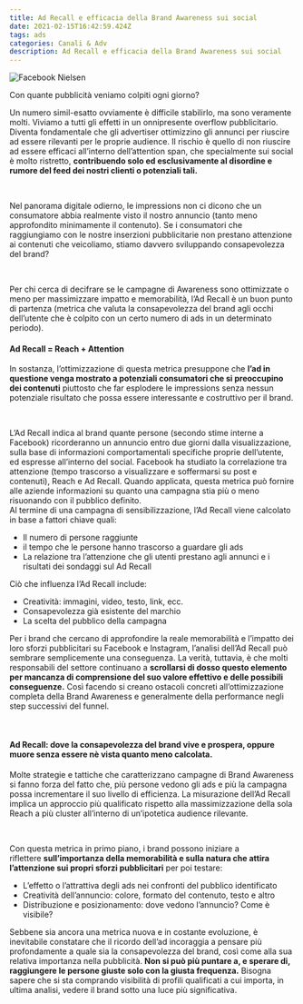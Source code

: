 ```yaml
---
title: Ad Recall e efficacia della Brand Awareness sui social
date: 2021-02-15T16:42:59.424Z
tags: ads
categories: Canali & Adv
description: Ad Recall e efficacia della Brand Awareness sui social
---
```

![Facebook Nielsen](/images/uploads/facebook-nielsen.jpg "Facebook Nielsen")

Con quante pubblicità veniamo colpiti ogni giorno?

Un numero simil-esatto ovviamente è difficile stabilirlo, ma sono veramente molti. Viviamo a tutti gli effetti in un onnipresente overflow pubblicitario. Diventa fondamentale che gli advertiser ottimizzino gli annunci per riuscire ad essere rilevanti per le proprie audience. Il rischio è quello di non riuscire ad essere efficaci all’interno dell’attention span, che specialmente sui social è molto ristretto, **contribuendo solo ed esclusivamente al disordine e rumore del feed dei nostri clienti o potenziali tali.**

 

Nel panorama digitale odierno, le impressions non ci dicono che un consumatore abbia realmente visto il nostro annuncio (tanto meno approfondito minimamente il contenuto). Se i consumatori che raggiungiamo con le nostre inserzioni pubblicitarie non prestano attenzione ai contenuti che veicoliamo, stiamo davvero sviluppando consapevolezza del brand?

 

Per chi cerca di decifrare se le campagne di Awareness sono ottimizzate o meno per massimizzare impatto e memorabilità, l’Ad Recall è un buon punto di partenza (metrica che valuta la consapevolezza del brand agli occhi dell’utente che è colpito con un certo numero di ads in un determinato periodo).

#### Ad Recall = Reach + Attention

In sostanza, l’ottimizzazione di questa metrica presuppone che **l’ad in questione venga mostrato a potenziali consumatori che si preoccupino dei contenuti** piuttosto che far esplodere le impressions senza nessun potenziale risultato che possa essere interessante e costruttivo per il brand.

 

L’Ad Recall indica al brand quante persone (secondo stime interne a Facebook) ricorderanno un annuncio entro due giorni dalla visualizzazione, sulla base di informazioni comportamentali specifiche proprie dell’utente, ed espresse all’interno del social. Facebook ha studiato la correlazione tra attenzione (tempo trascorso a visualizzare e soffermarsi su post e contenuti), Reach e Ad Recall. Quando applicata, questa metrica può fornire alle aziende informazioni su quanto una campagna stia più o meno risuonando con il pubblico definito.\
Al termine di una campagna di sensibilizzazione, l’Ad Recall viene calcolato in base a fattori chiave quali:

* Il numero di persone raggiunte
* il tempo che le persone hanno trascorso a guardare gli ads
* La relazione tra l’attenzione che gli utenti prestano agli annunci e i risultati dei sondaggi sul Ad Recall

Ciò che influenza l’Ad Recall include:

* Creatività: immagini, video, testo, link, ecc.
* Consapevolezza già esistente del marchio
* La scelta del pubblico della campagna

Per i brand che cercano di approfondire la reale memorabilità e l’impatto dei loro sforzi pubblicitari su Facebook e Instagram, l’analisi dell’Ad Recall può sembrare semplicemente una conseguenza. La verità, tuttavia, è che molti responsabili del settore continuano a **scrollarsi di dosso questo elemento per mancanza di comprensione del suo valore effettivo e delle possibili conseguenze.** Così facendo si creano ostacoli concreti all’ottimizzazione completa della Brand Awareness e generalmente della performance negli step successivi del funnel.

 

#### Ad Recall: dove la consapevolezza del brand vive e prospera, oppure muore senza essere nè vista quanto meno calcolata.

Molte strategie e tattiche che caratterizzano campagne di Brand Awareness si fanno forza del fatto che, più persone vedono gli ads e più la campagna possa incrementare il suo livello di efficienza. La misurazione dell’Ad Recall implica un approccio più qualificato rispetto alla massimizzazione della sola Reach a più cluster all’interno di un’ipotetica audience rilevante.

 

Con questa metrica in primo piano, i brand possono iniziare a riflettere **sull’importanza della memorabilità e sulla natura che attira l’attenzione sui propri sforzi pubblicitari** per poi testare:

* L’effetto o l’attrattiva degli ads nei confronti del pubblico identificato
* Creatività dell’annuncio: colore, formato del contenuto, testo e altro
* Distribuzione e posizionamento: dove vedono l’annuncio? Come è visibile?

Sebbene sia ancora una metrica nuova e in costante evoluzione, è inevitabile constatare che il ricordo dell’ad incoraggia a pensare più profondamente a quale sia la consapevolezza del brand, così come alla sua relativa importanza nella pubblicità. **Non si può più puntare a, e sperare di, raggiungere le persone giuste solo con la giusta frequenza.** Bisogna sapere che si sta comprando visibilità di profili qualificati a cui importa, in ultima analisi, vedere il brand sotto una luce più significativa.